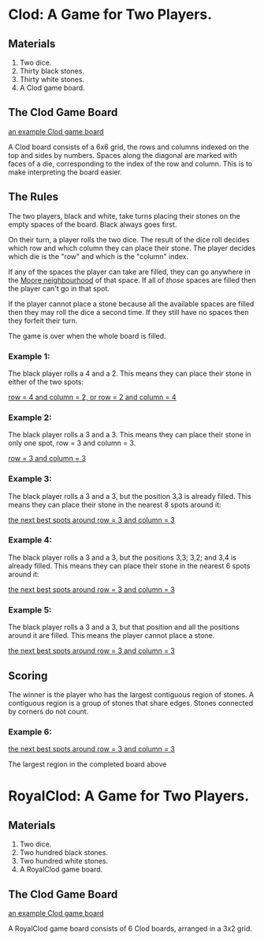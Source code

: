 # Clod: A Game for Two Players.

## Materials

1. Two dice.
2. Thirty black stones.
3. Thirty white stones.
4. A Clod game board.

## The Clod Game Board

[an example Clod game board](board_diagram_mini.png)

A Clod board consists of a 6x6 grid, the rows and columns indexed on the top and sides by numbers. Spaces along the diagonal are marked with faces of a die, corresponding to the index of the row and column. This is to make interpreting the board easier.

## The Rules

The two players, black and white, take turns placing their stones on the empty spaces of the board. Black always goes first.

On their turn, a player rolls the two dice. The result of the dice roll decides which row and which column they can place their stone. The player decides which die is the "row" and which is the "column" index.

If any of the spaces the player can take are filled, they can go anywhere in the [Moore neighbourhood](https://en.wikipedia.org/wiki/Moore_neighborhood) of that space. If all of _those_ spaces are filled then the player can't go in that spot.

If the player cannot place a stone because all the available spaces are filled then they may roll the dice a second time. If they still have no spaces then they forfeit their turn.

The game is over when the whole board is filled.

### Example 1:

The black player rolls a 4 and a 2. This means they can place their stone in either of the two spots:

[row = 4 and column = 2, or row = 2 and column = 4](board_diagram_mini_ex1.png)

### Example 2:

The black player rolls a 3 and a 3. This means they can place their stone in only one spot, row = 3 and column = 3.

[row = 3 and column = 3](board_diagram_mini_ex2.png)

### Example 3:

The black player rolls a 3 and a 3, but the position 3,3 is already filled. This means they can place their stone in the nearest 8 spots around it:

[the next best spots around row = 3 and column = 3](board_diagram_mini_ex3.png)

### Example 4:

The black player rolls a 3 and a 3, but the positions 3,3; 3,2; and 3,4 is already filled. This means they can place their stone in the nearest 6 spots around it:

[the next best spots around row = 3 and column = 3](board_diagram_mini_ex4.png)

### Example 5:

The black player rolls a 3 and a 3, but that position and all the positions around it are filled. This means the player cannot place a stone.

[the next best spots around row = 3 and column = 3](board_diagram_mini_ex5.png)

## Scoring

The winner is the player who has the largest contiguous region of stones. A contiguous region is a group of stones that share edges. Stones connected by corners do not count.

### Example 6:

[the next best spots around row = 3 and column = 3](board_diagram_mini_ex6.png)

The largest region in the completed board above 

# RoyalClod: A Game for Two Players.

## Materials

1. Two dice.
2. Two hundred black stones.
3. Two hundred white stones.
4. A RoyalClod game board.

## The Clod Game Board

[an example Clod game board](board_diagram.png)

A RoyalClod game board consists of 6 Clod boards, arranged in a 3x2 grid. 